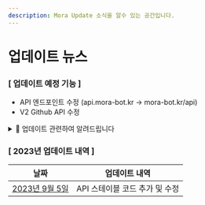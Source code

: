 ```yaml
---
description: Mora Update 소식을 알수 있는 공간입니다.
---
```


# 업데이트 뉴스


### [ 업데이트 예정 기능 ]
- API 엔드포인트 수정 (api.mora-bot.kr -> mora-bot.kr/api)
- V2 Github API 수정

<details>
<summary>📢 업데이트 관련하여 알려드립니다</summary>

- Mora의 업데이트이후 에러가 발생하실 경우 [문의하기](main/help.md)에서 하실수 있습니다!

- 업데이트 이후 불안정한 현상이 발생한다면 아래 단축키로 캐시 삭제를 시도해 주세요.<br>(※ 윈도우 OS: `Ctrl` + `Shift` + `R` / 맥 OS: `Command` + `Shift` + `R`)

- 캐시 삭제 이후로도 문제가 발생한다면 [Mora 고객센터](main/help.md)로 즉시 문의해 주세요. 
</details>

### [ 2023년 업데이트 내역 ]
| 날짜 | 업데이트 내역 |
| - | - |
| [2023년 9월 5일](updates/230905.md) | API 스테이블 코드 추가 및 수정 |